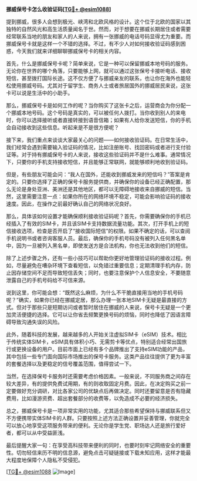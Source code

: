 **挪威保号卡怎么收验证码[[TG💪+ @esim1088](https://t.me/s/esim1088)]**

提到挪威，很多人会想到极光、峡湾和北欧风格的设计。这个位于北欧的国家以其独特的自然风光和高生活质量闻名于世。然而，对于想要在挪威长期居住或者需要经常联系当地的朋友和家人的人来说，拥有一张挪威的电话号码显得尤为重要。而挪威保号卡就是这样一个不错的选择。不过，有不少人对如何接收验证码感到困惑，今天我们就来详细聊聊挪威保号卡的相关内容。

首先，什么是挪威保号卡呢？简单来说，它是一种可以保留挪威本地号码的服务。无论你在世界的哪个角落，只要能够上网，就可以通过这张保号卡接听电话、接收短信，甚至拨打国际长途。这不仅方便了与挪威亲友的联系，也让你在海外也能轻松使用挪威号码。尤其对于留学生、商务人士或者旅居国外的挪威居民来说，这张卡可以说是生活中的小助手。

那么，挪威保号卡是如何工作的呢？当你购买了这张卡之后，运营商会为你分配一个挪威本地号码。这个号码是真实的，可以被任何人拨打。当你收到别人的来电时，你可以选择接听或者直接转接到语音信箱；如果有人给你发送短信，你的手机会自动接收到这些信息。听起来是不是很方便呢？

接下来，我们重点来谈谈大家最关心的问题——如何接收验证码。在日常生活中，我们经常会遇到需要输入验证码的情况，比如注册账号、找回密码或者进行支付验证等。对于持有挪威保号卡的人来说，接收这些验证码并不是什么难事。通常情况下，只要你的手机支持接收短信，并且能够正常联网，就能够顺利地收到验证码。

但是，有些朋友可能会问：“我人在国外，还能收到挪威发来的短信吗？”答案是肯定的。只要你选择了正确的保号卡服务提供商，并确保你的设备已经正确配置，那么无论是身处亚洲、美洲还是其他地区，都可以无障碍地接收来自挪威的短信。当然，这里需要注意一点：如果你所在的网络环境不稳定，可能会影响验证码的接收速度。因此，在操作之前最好确认自己的网络状况良好。

那么，具体该如何设置才能确保顺利接收验证码呢？首先，你需要确保你的手机已经插入了有效的SIM卡，并且该SIM卡支持数据流量功能。其次，打开手机上的短信接收选项，检查是否开启了“接收国际短信”的权限。如果不确定的话，可以查阅手机说明书或者咨询客服人员。最后，确保你的手机号码没有被列入任何黑名单中，因为一旦被列入黑名单，即使发送方是合法机构，你也无法收到他们的短信。

除了上述步骤之外，还有一些小技巧可以帮助你更好地管理验证码的接收过程。例如，尽量避免在嘈杂环境下查看短信，以免错过重要信息；定期清理手机内存，防止因存储空间不足而导致短信丢失；同时，也要注意保护个人信息安全，不要随意泄露自己的手机号码给不可信来源。

说到这里，你可能会想：“既然这么麻烦，为什么不干脆直接用当地的手机号码呢？”确实，如果你已经在挪威定居，那么办理一张本地SIM卡无疑是最直接的方式。但对于那些只是短期访问或者暂时居住在挪威的人来说，保号卡无疑是一个更加灵活便捷的选择。它可以让你省去频繁更换号码的烦恼，同时也降低了因语言障碍导致沟通失误的风险。

此外，随着科技的发展，越来越多的人开始关注虚拟SIM卡（eSIM）技术。相比于传统实体SIM卡，eSIM具有体积小巧、无需剪卡等优点，特别适合经常出国旅行或更换设备的用户。目前市面上已经有多个品牌推出了支持eSIM功能的产品，其中包括一些专门面向国际市场推出的保号卡服务。这类产品往往提供了更为丰富的套餐选择以及更稳定的信号覆盖范围，值得尝试一下。

当然，在选择保号卡服务时还需要考虑价格因素。一般来说，不同服务商之间存在较大差异，有的提供免费试用期，有的则收取固定月费。因此，在决定购买之前一定要做好充分调研，对比各家公司的优缺点后再做决定。同时还要留意是否有隐藏费用，比如漫游资费、超出套餐部分的收费等，以免造成不必要的经济损失。

总之，挪威保号卡是一项非常实用的功能，尤其适合那些希望保持与挪威联系但又不方便携带实体SIM卡的人群。只要按照上述方法正确设置并妥善管理，你就完全可以放心地享受这项服务带来的便利。无论你是学生党、职场达人还是旅行爱好者，都可以从中受益匪浅。

最后提醒大家一句：在享受高科技带来便利的同时，也要时刻牢记网络安全的重要性。切勿轻信来历不明的信息源，避免点击可疑链接或下载未知应用，这样才能最大程度地保障个人隐私不受侵犯。

[[TG💪+ @esim1088](https://t.me/s/esim1088) ![Image](https://i.postimg.cc/4NQfJmqS/Snipaste-2025-05-13-00-14-12.png)]